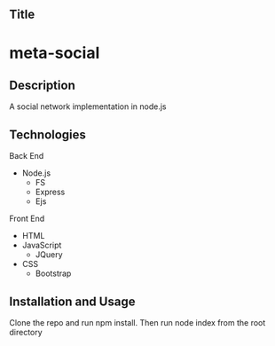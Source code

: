 ## Title
# meta-social

## Description
A social network implementation in node.js

## Technologies
Back End
- Node.js
  - FS
  - Express
  - Ejs

Front End
- HTML
- JavaScript
  - JQuery
- CSS
  - Bootstrap

## Installation and Usage
Clone the repo and run npm install. Then run node index from the root directory
